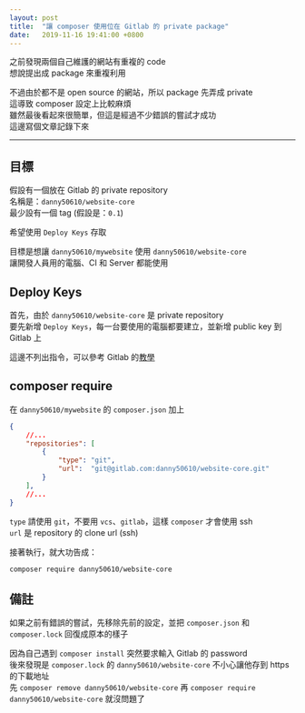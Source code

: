 ```yaml
---
layout: post
title:  "讓 composer 使用位在 Gitlab 的 private package"
date:   2019-11-16 19:41:00 +0800
---
```


之前發現兩個自己維護的網站有重複的 code  
想說提出成 package 來重複利用

不過由於都不是 open source 的網站，所以 package 先弄成 private  
這導致 composer 設定上比較麻煩  
雖然最後看起來很簡單，但這是經過不少錯誤的嘗試才成功  
這邊寫個文章記錄下來

<!--more-->

---

## 目標
假設有一個放在 Gitlab 的 private repository  
名稱是：`danny50610/website-core`  
最少設有一個 tag (假設是：`0.1`)  

希望使用 `Deploy Keys` 存取

目標是想讓 `danny50610/mywebsite` 使用 `danny50610/website-core`  
讓開發人員用的電腦、CI 和 Server 都能使用

## Deploy Keys
首先，由於 `danny50610/website-core` 是 private repository  
要先新增 `Deploy Keys`，每一台要使用的電腦都要建立，並新增 public key 到 Gitlab 上

這邊不列出指令，可以參考 Gitlab 的<a href="https://docs.gitlab.com/ee/ssh/#generating-a-new-ssh-key-pair" target="_blank" rel="noopener">教學</a>

## composer require
在 `danny50610/mywebsite` 的 `composer.json` 加上
```json
{
    //...
    "repositories": [
        {
            "type": "git",
            "url":  "git@gitlab.com:danny50610/website-core.git"
        }
    ],
    //...
}
```
`type` 請使用 `git`，不要用 `vcs`、`gitlab`，這樣 `composer` 才會使用 ssh  
`url` 是 repository 的 clone url (ssh)

接著執行，就大功告成：
```
composer require danny50610/website-core
```

## 備註
如果之前有錯誤的嘗試，先移除先前的設定，並把 `composer.json` 和 `composer.lock` 回復成原本的樣子

因為自己遇到 `composer install` 突然要求輸入 Gitlab 的 password  
後來發現是 `composer.lock` 的 `danny50610/website-core` 不小心讓他存到 https 的下載地址  
先 `composer remove danny50610/website-core` 再 `composer require danny50610/website-core` 就沒問題了
